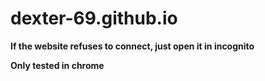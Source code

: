 # dexter-69.github.io

<b> If the website refuses to connect, just open it in incognito </b>

<b> Only tested in chrome </b>
